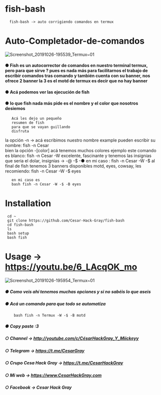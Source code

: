 # fish-bash
   
      fish-bash -> auto corrigiendo comandos en termux 
# Auto-Completador-de-comandos
![Screenshot_20191026-195539_Termux~01](https://user-images.githubusercontent.com/46208706/67628428-b4f85800-f82a-11e9-849b-50e63be184c1.jpg)



#### ● Fish es un autocorrector de comandos en nuestro terminal termux, pero para que sirve ? pues es nada más para facilitarnos el trabajo de escribir comandos tras comando y también cuenta con su banner, nos ofrece 2 banner la 3 es el motd de termux es decir que no hay banner



#### ● Acá podemos ver las ejecución de fish
#### ● lo que fish nada más pide es el nombre y el color que nosotros desiemos 

       Acá les dejo un pequeño
       resumen de fish
       para que se vayan guillando 
       disfruta
       
       
       
 la opción -n -> acá escribimos nuestro nombre example pueden escribir su nombre: fish -n Cesar     
 bien la opción -[color] acá  tenemos muchos colores ejemplo este comando es blanco: fish -n Cesar -W
 excelente, fascinante y tenemos las insignias que seria el dolar, insignias -> -@ -$ -● en mi caso : fish -n Cesar -W -$
       al final de fish tenemos 3 banners disponibles motd, eyes, cowsay, les recomiendo: fish -n Cesar -W -$ eyes
       
       en mi caso es
       bash fish -n Cesar -W -$ -B eyes
       
# Installation
     
     cd ~
     git clone https://github.com/Cesar-Hack-Gray/fish-bash
     cd fish-bash
     ls
     bash setup
     bash fish
     
     
 # Usage -> https://youtu.be/6_LAcqOK_mo
 
![Screenshot_20191026-195954_Termux~01](https://user-images.githubusercontent.com/46208706/67628456-4b2c7e00-f82b-11e9-9e55-c8a15d648d62.jpg)

##### ● Como veis ahí tenemos muchas opciones y si no sabéis lo que aseis 
##### ● Acá un comando para que todo se automatiza 

        bash fish -n Termux -W -$ -B motd
        
 ##### ● Copy paste :3
 ##### ○ Channel -> http://youtube.com/c/CésarHackGray_Y_Miickeyy
 ##### ○ Telegram -> https://t.me/CesarGray
 ##### ○ Crupo Cesa Hack Gray -> https://t.me/CesarHackGray
 ##### ○ Mi web -> https://www.CesarHackGray.com
 ##### ○ Facebook -> Cesar Hack Gray
 
 
  

